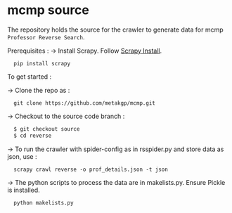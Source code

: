 mcmp source
======================

The repository holds the source for the crawler to generate data for mcmp ``` Professor Reverse Search ```.

Prerequisites :
-> Install Scrapy. Follow [Scrapy Install](http://doc.scrapy.org/en/latest/intro/install.html).
```
  pip install scrapy
```

To get started :

-> Clone the repo as :
```
  git clone https://github.com/metakgp/mcmp.git
```

-> Checkout to the source code branch :
```sh
  $ git checkout source
  $ cd reverse
```

-> To run the crawler with spider-config as in rsspider.py and store data as json, use :
```
  scrapy crawl reverse -o prof_details.json -t json
```

-> The python scripts to process the data are in makelists.py. Ensure Pickle is installed.
```
  python makelists.py
```
